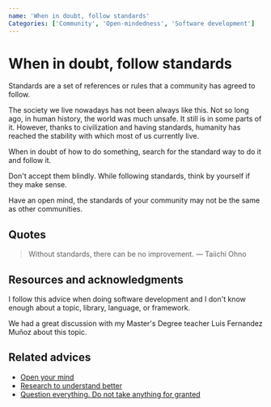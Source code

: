 ```yaml
---
name: 'When in doubt, follow standards'
Categories: ['Community', 'Open-mindedness', 'Software development']
---
```

# When in doubt, follow standards

Standards are a set of references or rules that a community has agreed to follow.

The society we live nowadays has not been always like this. Not so long ago, in human history, the world was much unsafe. It still is in some parts of it. However, thanks to civilization and having standards, humanity has reached the stability with which most of us currently live.

When in doubt of how to do something, search for the standard way to do it and follow it.

Don't accept them blindly. While following standards, think by yourself if they make sense.

Have an open mind, the standards of your community may not be the same as other communities.

## Quotes

> Without standards, there can be no improvement. — Taiichi Ohno

## Resources and acknowledgments

I follow this advice when doing software development and I don't know enough about a topic, library, language, or framework.

We had a great discussion with my Master's Degree teacher Luis Fernandez Muñoz about this topic.

## Related advices

- [Open your mind](Open%20your%20mind/index.md)
- [Research to understand better](Research%20to%20understand%20better/index.md)
- [Question everything. Do not take anything for granted](Question%20everything.%20Do%20not%20take%20anything%20for%20granted/index.md)
